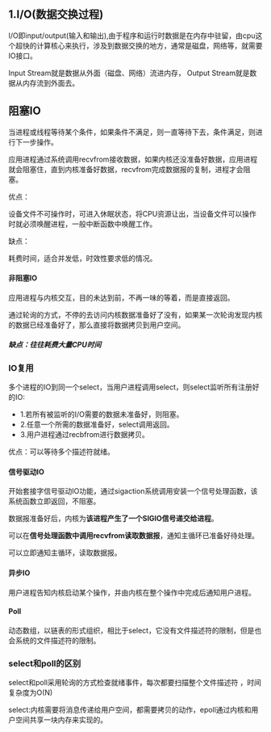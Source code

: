## 1.I/O(数据交换过程)

I/O即input/output(输入和输出),由于程序和运行时数据是在内存中驻留，由cpu这个超快的计算核心来执行，涉及到数据交换的地方，通常是磁盘，网络等，就需要IO接口。

Input Stream就是数据从外⾯（磁盘、⽹络）流进内存， Output Stream就是数据从内存流到外⾯去。

## 阻塞IO

当进程或线程等待某个条件，如果条件不满足，则一直等待下去，条件满足，则进行下一步操作。

应用进程通过系统调用recvfrom接收数据，如果内核还没准备好数据，应用进程就会阻塞住，直到内核准备好数据，recvfrom完成数据报的复制，进程才会阻塞。



优点：

设备文件不可操作时，可进入休眠状态，将CPU资源让出，当设备文件可以操作时就必须唤醒进程，一般中断函数中唤醒工作。

缺点：

耗费时间，适合并发低，时效性要求低的情况。



#### 非阻塞IO

应用进程与内核交互，目的未达到前，不再一味的等着，而是直接返回。

通过轮询的方式，不停的去访问内核数据准备好了没有，如果某一次轮询发现内核的数据已经准备好了，那么直接将数据拷贝到用户空间。

##### 缺点：往往耗费大量CPU时间



### IO复用

多个进程的IO到同一个select，当用户进程调用select，则select监听所有注册好的IO:

- 1.若所有被监听的I/O需要的数据未准备好，则阻塞。
- 2.任意一个所需的数据准备好，select调用返回。
- 3.用户进程通过recbfrom进行数据拷贝。

优点：可以等待多个描述符就绪。



#### 信号驱动IO

开始套接字信号驱动IO功能，通过sigaction系统调用安装一个信号处理函数，该系统函数立即返回，不阻塞。

数据报准备好后，内核为**该进程产生了一个SIGIO信号递交给进程**。

可以在**信号处理函数中调用recvfrom读取数据报**，通知主循环已准备好待处理。

可以立即通知主循环，读取数据报。



#### 异步IO

用户进程告知内核启动某个操作，并由内核在整个操作中完成后通知用户进程。





#### Poll

动态数组，以链表的形式组织，相比于select，它没有文件描述符的限制，但是也会系统的文件描述符的限制。



### select和poll的区别

select和poll采用轮询的方式检查就绪事件，每次都要扫描整个文件描述符 ，时间复杂度为O(N)

select:内核需要将消息传递给用户空间，都需要拷贝的动作，epoll通过内核和用户空间共享一块内存来实现的。

